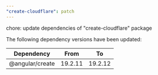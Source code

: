 ```yaml
---
"create-cloudflare": patch
---
```


chore: update dependencies of "create-cloudflare" package

The following dependency versions have been updated:

| Dependency      | From    | To      |
| --------------- | ------- | ------- |
| @angular/create | 19.2.11 | 19.2.12 |
